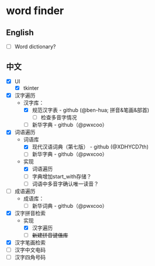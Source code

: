 # word finder

## English

- [ ] Word dictionary?

## 中文

- [x] UI
  - [x] tkinter
- [x] 汉字遍历
  - 汉字库：
    - [x] 规范汉字表 - github (@ben-hua; 拼音&笔画&部首)
      - [ ] 检查多音字情况
    - [ ] 新华字典 - github（@pwxcoo）
- [x] 词语遍历
  - 词语库
    - [x] 现代汉语词典（第七版） - github (@XDHYCD7th)
    - [ ] 新华字典 - github（@pwxcoo）
  - 实现
    - [x] 词语遍历
    - [ ] 字典增加start_with存储？
    - [ ] 词语中多音字确认唯一读音？
- [ ] 成语遍历
  - 成语库：
    - [ ] 新华词典 - github（@pwxcoo）
- [x] 汉字拼音检索
  - 实现
    - [x] 汉字遍历
    - [ ] ~~新建拼音键值库~~
- [x] 汉字笔画检索
- [ ] 汉字中文电码
- [ ] 汉字四角号码
